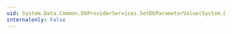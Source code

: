 ```yaml
---
uid: System.Data.Common.DbProviderServices.SetDbParameterValue(System.Data.Common.DbParameter,System.Data.Metadata.Edm.TypeUsage,System.Object)
internalonly: False
---
```

